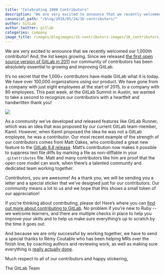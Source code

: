 ```yaml
---
title: "Celebrating 1000 Contributors"
description: "We are very excited to announce that we recently welcomed our 1,000th contributor!"
canonical_path: "/blog/2016/05/24/1k-contributors/"
author: GitLab
author_twitter: gitlab
categories: company
image_title: /images/blogimages/1k-contributors-images/1K_contributors_cards.jpg
---
```


We are very excited to announce that we recently welcomed our 1,000th contributor!
And, the list keeps growing. Since we released [the first open source version of GitLab in 2011](/company/history/#2011-start-of-gitlab)
our community of contributors has been absolutely essential to growing and improving GitLab.

It’s no secret that the 1,000+ contributors have made GitLab what it is today. We have over
100,000 organizations using our product. We have gone from a company with just eight
employees at the start of 2015, to a company with 80 employees. This past week, at the
GitLab Summit in Austin, we wanted to take a second to recognize our contributors with a
heartfelt and handwritten thank you!

![](/images/blogimages/1k-contributors-images/1K_contributors_writing.jpg)

As a community we’ve developed and released features like GitLab Runner, which was an idea
that was proposed by our current GitLab team-member, Kamil. However, when Kamil
proposed the idea he was not a GitLab employee, he was a
contributor. Our most recent example of the strength of our contributors comes from Matt
Oakes, who contributed a great new feature to the [GitLab 8.8 release](/releases/2016/05/22/gitlab-8-8-released/). Matt’s contribution
now makes it possible to suppress text file diffs by marking a file as non-diffable in your
`.gitattributes` file. Matt and many contributors like him are proof that the open core
model can work, when there’s a talented community and dedicated team working together.

Contributors, you are awesome! As a thank you, we will be sending you a letter and
a special sticker that we’ve designed just for our contributors. Our community means a lot to us
and we hope that this shows a small token of our appreciation!

If you’re thinking about contributing, please do! Here’s where you can [find out more about contributing to GitLab](/community/contribute/).
No problem if you’re new to Ruby -- we welcome learners, and
there are multiple checks in place to help you improve your skills and to help us make sure
everything’s up to scratch by the time it goes out.

And because we are only successful by working together, we have to send a special thanks
to Rémy Coutable who has been helping MRs over the finish line, by coaching authors and
reviewing work, as well as making sure everything is [really actually done](https://gitlab.com/gitlab-org/gitlab-ce/blob/master/CONTRIBUTING.md#definition-of-done).

Much respect to all of our contributors and happy stickering,

The GitLab Team    
